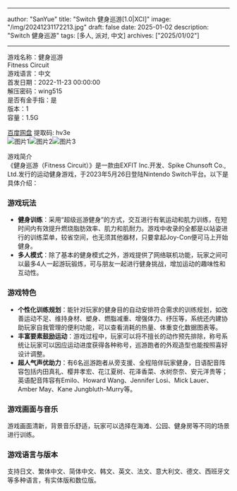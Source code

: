 
---
author: "SanYue"
title: "Switch 健身巡游[1.0|XCI]"
image: "/img/20241231172213.jpg"
draft: false
date: 2025-01-02
description: "Switch 健身巡游"
tags: [多人, 派对, 中文]
archives: ["2025/01/02"]

---

游戏名称：健身巡游   
Fitness Circuit    
游戏语言：中文  
首发日期：2022-11-23 00:00:00  
解压密码：wing515  
是否有金手指：是  
版本：1   
容量：1.5G

[百度网盘](https://pan.baidu.com/s/1IUGREnw737SD8tw9NLZ1-Q) 提取码: hv3e  
![图片1](/img/863189.jpg)![图片2](/img/0dff30.jpg)![图片3](/img/f105fe.jpg)  

游戏简介  
《健身巡游（Fitness Circuit）》是一款由EXFIT Inc.开发、Spike Chunsoft Co., Ltd.发行的运动健身游戏，于2023年5月26日登陆Nintendo Switch平台。以下是具体介绍：

### 游戏玩法
- **健身训练**：采用“超级巡游健身”的方式，交互进行有氧运动和肌力训练，在短时间内有效提升燃烧脂肪效率、肌力和肌耐力。游戏中收录的全都是以站姿进行的训练菜单，较省空间，也无须其他器材，只要拿起Joy-Con便可马上开始健身。
- **多人模式**：除了基本的健身模式之外，游戏提供了网络联机功能，玩家之间可以最多4人一起游玩锻炼，可与朋友一起进行健身挑战，增加运动的趣味性和互动性。

### 游戏特色
- **个性化训练规划**：能针对玩家的健身目的自动安排符合需求的训练规划，如改善运动不足、维持身材、塑身、燃脂减重、增强体力、纾压等，系统还内建协助玩家自我管理的便利功能，可以查看消耗的热量、体重变化数据图表等。
- **丰富要素鼓励运动**：游戏过程中，玩家可以将不擅长的动作预先排除，称号系统让玩家可以因应运动进度获得各种称号，巡游跑者的外观造型也能按照喜好设计调整。
- **超人气声优助力**：有6名巡游跑者从旁支援、全程陪伴玩家健身，日语配音阵容包括内田真礼、樱井孝宏、花江夏树、花泽香菜、水树奈奈、安元洋贵等；英语配音阵容有Emilo、Howard Wang、Jennifer Losi、Mick Lauer、Amber May、Kane Jungbluth-Murry等。

### 游戏画面与音乐
游戏画面清新，背景音乐舒适，玩家可以选择在海滩、公园、健身房等不同的场景进行训练。

### 游戏语言与版本
支持日文、繁体中文、简体中文、韩文、英文、法文、意大利文、德文、西班牙文等多种语言，有实体版和数位版。
